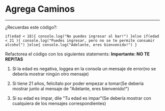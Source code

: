# Agrega Caminos
___

¿Recuerdas este código?:

``if(edad < 18){
  console.log("No puedes ingresar al bar!")
}else if(edad < 21 ){
  console.log("Puedes ingresar, pero no se te permite consumir alcohol")
}else{
  console.log("Adelante, eres bienvenido!")
}``

Refactorea el código con los siguientes statements: **Importante: NO TE REPITAS**

1. Si la edad es negativa, loggea en la consola un mensaje de error\(no se debería mostrar ningún otro mensaje\)

2. Si tiene 21 años, felicítalo por poder empezar a tomar\(Se debería mostrar junto al mensaje de "Adelante, eres bienvenido!"\)

3. Si su edad es impar, dile "Tu edad es impar"\(Se debería mostrar con cualquiera de los mensajes correspondientes\)
   
